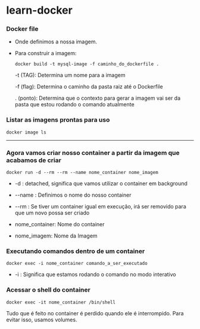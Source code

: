 # learn-docker

### Docker file
* Onde definimos a nossa imagem. 
* Para construir a imagem:
  
  ```docker build -t mysql-image -f caminho_do_dockerfile .``` 
  
    -t (TAG): Determina um nome para a imagem 

    -f (flag): Determina o caminho da pasta raiz até o Dockerfile

    . (ponto): Determina que o contexto para gerar a imagem vai ser da pasta que estou rodando o comando atualmente   

### Listar as imagens prontas para uso 
```docker image ls``` 

---


### Agora vamos criar nosso container a partir da imagem que acabamos de criar
```docker run -d --rm --rm --name nome_container nome_imagem``` 

* -d : detached, significa que vamos utilizar o container em background

* --name : Definimos o nome do nosso container
  
* --rm : Se tiver um container igual em execução, irá ser removido para que um novo possa ser criado

* nome_container: Nome do container

* nome_imagem: Nome da Imagem



### Executando comandos dentro de um container 
```docker exec -i nome_container comando_a_ser_executado```
* -i : Significa que estamos rodando o comando no modo interativo

### Acessar o shell do container
```docker exec -it nome_container /bin/shell```

Tudo que é feito no container é perdido quando ele é interrompido. Para evitar isso, usamos volumes. 
